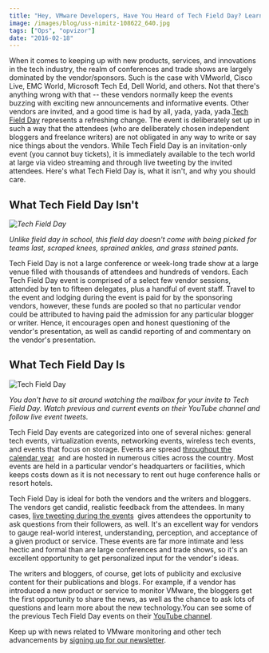 ```yaml
---
title: "Hey, VMware Developers, Have You Heard of Tech Field Day? Learning Better Ways to Monitor VMware"
image: /images/blog/uss-nimitz-108622_640.jpg
tags: ["Ops", "opvizor"]
date: "2016-02-18"
---
```


When it comes to keeping up with new products, services, and innovations in the tech industry, the realm of conferences and trade shows are largely dominated by the vendor/sponsors. Such is the case with VMworld, Cisco Live, EMC World, Microsoft Tech Ed, Dell World, and others. Not that there's anything wrong with that -- these vendors normally keep the events buzzing with exciting new announcements and informative events. Other vendors are invited, and a good time is had by all, yada, yada, yada.[Tech Field Day](http://searchvmware.techtarget.com/opinion/How-Tech-Field-Day-benefits-customers-and-vendors) represents a refreshing change. The event is deliberately set up in such a way that the attendees (who are deliberately chosen independent bloggers and freelance writers) are not obligated in any way to write or say nice things about the vendors. While Tech Field Day is an invitation-only event (you cannot buy tickets), it is immediately available to the tech world at large via video streaming and through live tweeting by the invited attendees. Here's what Tech Field Day is, what it isn't, and why you should care.

## What Tech Field Day Isn't

_![Tech Field Day](/images/blog/uss-nimitz-108622_640.jpg)_

_Unlike field day in school, this field day doesn't come with being picked for teams last, scraped knees, sprained ankles, and grass stained pants._

Tech Field Day is not a large conference or week-long trade show at a large venue filled with thousands of attendees and hundreds of vendors. Each Tech Field Day event is comprised of a select few vendor sessions, attended by ten to fifteen delegates, plus a handful of event staff. Travel to the event and lodging during the event is paid for by the sponsoring vendors, however, these funds are pooled so that no particular vendor could be attributed to having paid the admission for any particular blogger or writer. Hence, it encourages open and honest questioning of the vendor's presentation, as well as candid reporting of and commentary on the vendor's presentation.

## What Tech Field Day Is

![Tech Field Day](/images/blog/bigstock-Viral-online-marketing-brand-103142087.jpg)

_You don't have to sit around watching the mailbox for your invite to Tech Field Day. Watch previous and current events on their YouTube channel and follow live event tweets._

Tech Field Day events are categorized into one of several niches: general tech events, virtualization events, networking events, wireless tech events, and events that focus on storage. Events are spread [throughout the calendar year](http://techfieldday.com/timing/future/)  and are hosted in numerous cities across the country. Most events are held in a particular vendor's headquarters or facilities, which keeps costs down as it is not necessary to rent out huge conference halls or resort hotels.

Tech Field Day is ideal for both the vendors and the writers and bloggers. The vendors get candid, realistic feedback from the attendees. In many cases, [live tweeting during the events](https://twitter.com/TechFieldDay?ref_src=twsrc%5Egoogle%7Ctwcamp%5Eserp%7Ctwgr%5Eauthor)  gives attendees the opportunity to ask questions from their followers, as well. It's an excellent way for vendors to gauge real-world interest, understanding, perception, and acceptance of a given product or service. These events are far more intimate and less hectic and formal than are large conferences and trade shows, so it's an excellent opportunity to get personalized input for the vendor's ideas. 

The writers and bloggers, of course, get lots of publicity and exclusive content for their publications and blogs. For example, if a vendor has introduced a new product or service to monitor VMware, the bloggers get the first opportunity to share the news, as well as the chance to ask lots of questions and learn more about the new technology.You can see some of the previous Tech Field Day events on their [YouTube channel](https://www.youtube.com/playlist?list=PLinuRwpnsHacdE9tjh-YGTU_38bGflff9&feature=view_all). 

Keep up with news related to VMware monitoring and other tech advancements by [signing up for our newsletter](http://opvizor.us6.list-manage.com/subscribe?u=5e67b89e18341af0e8844b002&id=1e918cd24e).
